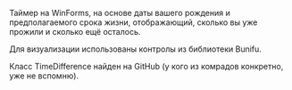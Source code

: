 Таймер на WinForms, на основе даты вашего рождения и предполагаемого срока жизни, отображающий, сколько вы уже прожили и сколько ещё осталось.

Для визуализации использованы контролы из библиотеки Bunifu.

Класс TimeDifference найден на GitHub (у кого из комрадов конкретно, уже не вспомню).
